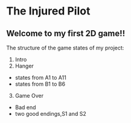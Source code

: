 # The Injured Pilot
## Welcome to my first 2D game!!

The structure of the game states of my project:

1. Intro
2. Hanger
  - states from A1 to A11
  - states from B1 to B6
3. Game Over
  - Bad end
  - two good endings,S1 and S2


